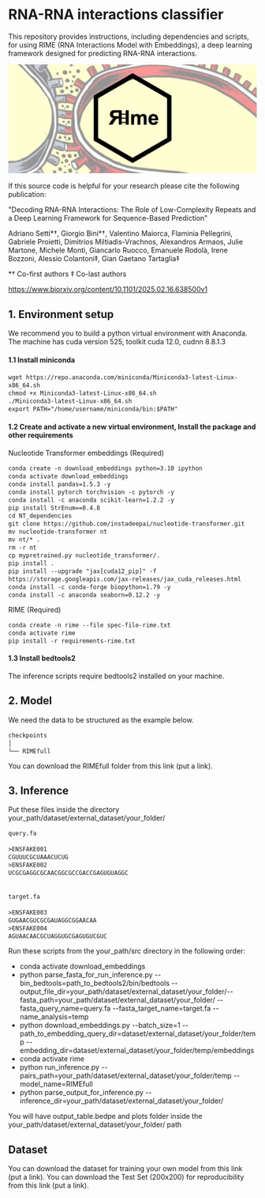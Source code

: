 # RNA-RNA interactions classifier
This repository provides instructions, including dependencies and scripts, for using RIME (RNA Interactions Model with Embeddings), a deep learning framework designed for predicting RNA-RNA interactions.

<img src="RIMElogo.jpg">

If this source code is helpful for your research please cite the following publication:

"Decoding RNA-RNA Interactions: The Role of Low-Complexity Repeats and a Deep Learning Framework for Sequence-Based Prediction"

Adriano Setti*†, Giorgio Bini*†, Valentino Maiorca, Flaminia Pellegrini, Gabriele Proietti, Dimitrios Miltiadis-Vrachnos, Alexandros Armaos, Julie Martone, Michele Monti, Giancarlo Ruocco, Emanuele Rodolà, Irene Bozzoni, Alessio Colantoni‡, Gian Gaetano Tartaglia‡

*† Co-first authors
‡ Co-last authors

https://www.biorxiv.org/content/10.1101/2025.02.16.638500v1

## 1. Environment setup 
We recommend you to build a python virtual environment with Anaconda.
The machine has cuda version 525, toolkit cuda 12.0, cudnn 8.8.1.3

#### 1.1 Install miniconda

```
wget https://repo.anaconda.com/miniconda/Miniconda3-latest-Linux-x86_64.sh
chmod +x Miniconda3-latest-Linux-x86_64.sh
./Miniconda3-latest-Linux-x86_64.sh
export PATH="/home/username/miniconda/bin:$PATH"
```

#### 1.2 Create and activate a new virtual environment, Install the package and other requirements

Nucleotide Transformer embeddings (Required)

```
conda create -n download_embeddings python=3.10 ipython 
conda activate download_embeddings
conda install pandas=1.5.3 -y
conda install pytorch torchvision -c pytorch -y
conda install -c anaconda scikit-learn=1.2.2 -y
pip install StrEnum==0.4.8
cd NT_dependencies
git clone https://github.com/instadeepai/nucleotide-transformer.git
mv nucleotide-transformer nt
mv nt/* .
rm -r nt
cp mypretrained.py nucleotide_transformer/.
pip install .
pip install --upgrade "jax[cuda12_pip]" -f https://storage.googleapis.com/jax-releases/jax_cuda_releases.html
conda install -c conda-forge biopython=1.79 -y
conda install -c anaconda seaborn=0.12.2 -y
``` 

RIME (Required)

```
conda create -n rime --file spec-file-rime.txt
conda activate rime
pip install -r requirements-rime.txt
```

#### 1.3 Install bedtools2
The inference scripts require bedtools2 installed on your machine.

## 2. Model
We need the data to be structured as the example below.

```
checkpoints
│ 
└── RIMEfull
```

You can download the RIMEfull folder from this link (put a link).


## 3. Inference
Put these files inside the directory your_path/dataset/external_dataset/your_folder/

```
query.fa

>ENSFAKE001
CGUUUCGCUAAACUCUG
>ENSFAKE002
UCGCGAGGCGCAACGGCGCCGACCGAGUGUAGGC


target.fa

>ENSFAKE003
GUGAACGUCGCGAUAGGCGGAACAA
>ENSFAKE004
AGUAACAACGCUAGGUGCGAGUGUCGUC
```

Run these scripts from the your_path/src directory in the following order:
- conda activate download_embeddings 
- python parse_fasta_for_run_inference.py --bin_bedtools=path_to_bedtools2/bin/bedtools --output_file_dir=your_path/dataset/external_dataset/your_folder/--fasta_path=your_path/dataset/external_dataset/your_folder/ --fasta_query_name=query.fa --fasta_target_name=target.fa --name_analysis=temp
- python download_embeddings.py --batch_size=1 --path_to_embedding_query_dir=dataset/external_dataset/your_folder/temp --embedding_dir=dataset/external_dataset/your_folder/temp/embeddings
- conda activate rime
- python run_inference.py --pairs_path=your_path/dataset/external_dataset/your_folder/temp --model_name=RIMEfull
- python parse_output_for_inference.py --inference_dir=your_path/dataset/external_dataset/your_folder/

You will have output_table.bedpe and plots folder inside the your_path/dataset/external_dataset/your_folder/ path

## Dataset 
You can download the dataset for training your own model from this link (put a link).
You can download the Test Set (200x200) for reproducibility from this link (put a link).